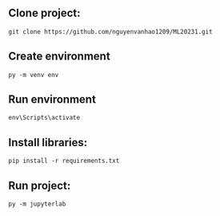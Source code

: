 ## Clone project:
````
git clone https://github.com/nguyenvanhao1209/ML20231.git
````

## Create environment
````
py -m venv env
````

## Run environment
````
env\Scripts\activate
````

## Install libraries: 

````
pip install -r requirements.txt
````

## Run project:

````
py -m jupyterlab
````
